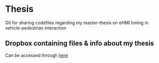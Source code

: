 # Thesis
Git for sharing codefiles regarding my master-thesis on eHMI timing in vehicle-pedestrian interaction

## Dropbox containing files & info about my thesis
Can be accessed through [here](https://www.dropbox.com/home/MSc%20Bram%20Kooijman)
